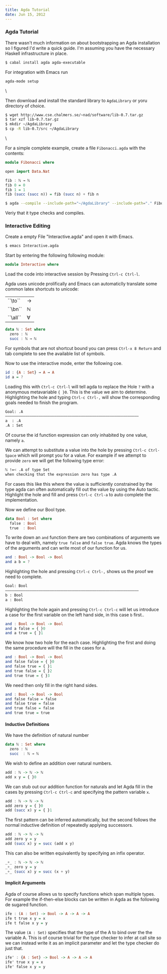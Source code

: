 ```yaml
---
title: Agda Tutorial
date: Jun 15, 2012
---
```


### Agda Tutorial

There wasn't much information on about bootstrapping
an Agda installation so I figured I'd write a quick guide.
I'm assuming you have the necessary Haskell infrastructure in
place.

```bash
$ cabal install agda agda-executable

```

For integration with Emacs run

```bash
agda-mode setup
```

\

Then download and install the standard library to ``AgdaLibrary`` or
yoru directory of choice.

```bash
$ wget http://www.cse.chalmers.se/~nad/software/lib-0.7.tar.gz
$ tar xzf lib-0.7.tar.gz
$ mkdir ~/AgdaLibrary
$ cp -R lib-0.7/src ~/AgdaLibrary
```

\

For a simple complete example, create a file ``Fibonacci.agda`` with the contents:

```haskell
module Fibonacci where

open import Data.Nat

fib : ℕ → ℕ
fib 0 = 0
fib 1 = 1
fib (succ (succ n)) = fib (succ n) + fib n
```

```bash
$ agda --compile --include-path="~/AgdaLibrary" --include-path="." Fibonacci.agda
```

Veriy that it type checks and compiles.

### Interactive Editing

Create a empty File "Interactive.agda" and open it with Emacs.

```bash
$ emacs Interactive.agda
```

Start by entering the following following module:

```haskell
module Interactive where
```

Load the code into interactive session by Pressing ``Ctrl-c
Ctrl-l``.

Agda uses unicode prolifically and Emacs can automaticlly
translate some common latex shortcuts to unicode:

<table>
<tr>
<td>``\to``</td>
<td>→</td>
</tr>
<tr>
<td>``\bn``</td>
<td>ℕ</td>
</tr>
<tr>
<td>``\all``</td>
<td>∀</td>
</tr>
</table>


```haskell
data ℕ : Set where
  zero : ℕ
  succ : ℕ → ℕ
```

For symbols that are not shortcut bound you can press ``Ctrl-x 8
Return`` and tab complete to see the available list of symbols.

Now to use the interactive mode, enter the following coe.

```haskell
id : {A : Set} → A → A
id a = ?
```

Loading this with ``Ctrl-c Ctrl-l`` will tell agda to replace the
Hole `?` with a anonymous metavariable ``{ }0``. This is the
value we aim to determine. Highlighting the hole and typing
``Ctrl-c Ctrl-,`` will show the corresponding goals needed to
finish the program.


```bash
Goal: .A
————————————————————————————————————————————————————————————
a  : .A
.A : Set
```

Of course the id function expression can only inhabited by one
value, namely ``a``.

We can attempt to substitute a value into the hole by pressing
``Ctrl-c Ctrl-Space`` which will prompt you for a value. For
example if we attempt to provide ``zero`` we will get the
following type error:

```bash
ℕ !=< .A of type Set
when checking that the expression zero has type .A
```

For cases this like this where the value is sufficiently
constrained by the type agda can often automatically fill out the
value by using the Auto tactic. Highlight the hole and fill and
press ``Ctrl-c Ctrl-a`` to auto complete the implementation.

Now we define our Bool type.

```haskell
data Bool : Set where
  false : Bool
  true  : Bool
```

To write down an `and` function there are two combinations of
arguments we have to deal with, namely `true false` and `false
true`. Agda knows the types of the arguments and can write most
of our function for us.

```haskell
and : Bool -> Bool -> Bool
and a b = ?
```

Highlighting the hole and pressing ``Ctrl-c Ctrl-,`` shows us the
proof we need to complete.

```bash
Goal: Bool
————————————————————————————————————————————————————————————
b : Bool
a : Bool
```

Highlighting the hole again and pressing ``Ctrl-c Ctrl-c`` will
let us introduce a case for the first variable on the left hand
side, in this case ``b`` first..

```haskell
and : Bool -> Bool -> Bool
and a false = { }0
and a true = { }1
```

We know how two hole for the each case. Highlighting the first
and doing the same procedure will the fill in the cases for a.

```haskell
and : Bool -> Bool -> Bool
and false false = { }0
and false true = { }1
and true false = { }2
and true true = { }3
```

We need then only fill in the right hand sides.

```haskell
and : Bool -> Bool -> Bool
and false false = false
and false true = false
and true false = false
and true true = true
```

#### Inductive Definitions

We have the definition of natural number

```haskell
data ℕ : Set where
  zero : ℕ
  succ  : ℕ → ℕ
```

We wish to define an addition over natural numbers.

```haskell
add : ℕ -> ℕ -> ℕ
add x y = { }0
```

We can stub out our addition function for naturals and let Agda fill in
the cases by pressing ``Ctrl-c Ctrl-c`` and specifying the pattern variable
``x``.

```haskell
add : ℕ -> ℕ -> ℕ
add zero y = { }0
add (succ x) y = { }1
```

The first pattern can be inferred automatically, but the second follows the normal inductive definition of
repeatedly applying successors.

```haskell
add : ℕ -> ℕ -> ℕ
add zero y = y
add (succ x) y = succ (add x y)
```

This can also be written equivalently by specifying an infix operator.

```haskell
_+_ : ℕ -> ℕ -> ℕ
_+_ zero y = y
_+_ (succ x) y = succ (x + y)
```

#### Implicit Arguments

Agda of course allows us to specify functions which span multiple types. For example the if-then-else blocks
can be written in Agda as the following de sugared function.

```haskell
ife : (A : Set) -> Bool -> A ->	A -> A
ife t true x y = x
ife t false x y = y
```

The value `(A : Set)` specifies that the type of the A to bind over the
the variable A. This is of course trivial for the type checker to infer
at call site so we can instead write it as an implicit parameter and let
the type checker do just that.

```haskell
ife' : {A : Set} -> Bool -> A -> A -> A
ife' true x y = x
ife' false x y = y
```
